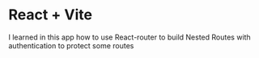 # React + Vite

I learned in this app how to use React-router to build Nested Routes with authentication to protect some routes
